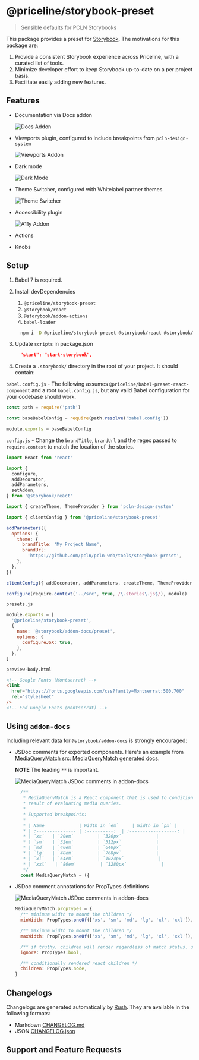 # @priceline/storybook-preset

> Sensible defaults for PCLN Storybooks

This package provides a preset for [Storybook](https://storybook.js.org/). The motivations for this package are:

1. Provide a consistent Storybook experience across Priceline, with a curated list of tools.
2. Minimize developer effort to keep Storybook up-to-date on a per project basis.
3. Facilitate easily adding new features.

## Features

- Documentation via Docs addon

  ![Docs Addon](./static/Storybook_Addon_Docs.png)

- Viewports plugin, configured to include breakpoints from `pcln-design-system`

  ![Viewports Addon](./static/Storybook_Addon_Viewports-DS_Breakpoints.png)

- Dark mode

  ![Dark Mode](./static/Storybook_Dark_Mode.png)

- Theme Switcher, configured with Whitelabel partner themes

  ![Theme Switcher](./static/Storybook_Theme_Switcher-Whitelabel_Themes.png)

- Accessibility plugin

  ![A11y Addon](./static/Storybook_Addon_A11y-Colorblind.png)

- Actions
- Knobs

## Setup

1. Babel 7 is required.
2. Install devDependencies

   1. `@priceline/storybook-preset`
   2. `@storybook/react`
   3. `@storybook/addon-actions`
   4. `babel-loader`

   ```bash
     npm i -D @priceline/storybook-preset @storybook/react @storybook/addon-actions babel-loader
   ```

3. Update `scripts` in package.json

   ```json
     "start": "start-storybook",
   ```

4. Create a `.storybook/` directory in the root of your project. It should contain:

`babel.config.js` - The following assumes `@priceline/babel-preset-react-component` and a root `babel.config.js`, but any valid Babel configuration for your codebase should work.

```javascript
const path = require('path')

const baseBabelConfig = require(path.resolve('babel.config'))

module.exports = baseBabelConfig
```

`config.js` - Change the `brandTitle`, `brandUrl` and the regex passed to `require.context` to match the location of the stories.

```javascript
import React from 'react'

import {
  configure,
  addDecorator,
  addParameters,
  setAddon,
} from '@storybook/react'

import { createTheme, ThemeProvider } from 'pcln-design-system'

import { clientConfig } from '@priceline/storybook-preset'

addParameters({
  options: {
    theme: {
      brandTitle: 'My Project Name',
      brandUrl:
        'https://github.com/pcln/pcln-web/tools/storybook-preset',
    },
  },
})

clientConfig({ addDecorator, addParameters, createTheme, ThemeProvider })

configure(require.context('../src', true, /\.stories\.js$/), module)
```

`presets.js`

```javascript
module.exports = [
  '@priceline/storybook-preset',
  {
    name: '@storybook/addon-docs/preset',
    options: {
      configureJSX: true,
    },
  },
]
```

`preview-body.html`

```html
<!-- Google Fonts (Montserrat) -->
<link
  href="https://fonts.googleapis.com/css?family=Montserrat:500,700"
  rel="stylesheet"
/>
<!-- End Google Fonts (Montserrat) -->
```

## Using `addon-docs`

Including relevant data for `@storybook/addon-docs` is strongly encouraged:

- JSDoc comments for exported components. Here's an example from [MediaQueryMatch src](https://github.com/pcln/pcln-web/react-components/media-query-match/src/MediaQueryMatch.js): [MediaQueryMatch generated docs](https://github.com/pcln/pcln-web/tree/master/storybook/universal-storybook?path=/docs/mediaquerymatch--all-sizes).

  **NOTE** The leading `**` is important.

  ![MediaQueryMatch JSDoc comments in addon-docs](./static/MediaQueryMatch_JSDoc_in_addon-docs.png)

  ```javascript
    /**
     * MediaQueryMatch is a React component that is used to conditionally render provided children based on the
     * result of evaluating media queries.
     *
     * Supported breakpoints:
     *
     * | Name             | Width in `em`     | Width in `px` |
     * | :--------------- | :----------:  | :------------------: |
     * | `xs`   | `20em`         | `320px`             |
     * | `sm`   | `32em`         | `512px`             |
     * | `md`   | `40em`         | `640px`             |
     * | `lg`   | `48em`         | `768px`             |
     * | `xl`   | `64em`         | `1024px`             |
     * | `xxl`   | `80em`         | `1280px`             |
     */
    const MediaQueryMatch = ({
  ```

- JSDoc comment annotations for PropTypes definitions

  ![MediaQueryMatch JSDoc comments in addon-docs](./static/MediaQueryMatch_PropTypes_annotations.png)

  ```javascript
  MediaQueryMatch.propTypes = {
    /** minimum width to mount the children */
    minWidth: PropTypes.oneOf(['xs', 'sm', 'md', 'lg', 'xl', 'xxl']),

    /** maximum width to mount the children */
    maxWidth: PropTypes.oneOf(['xs', 'sm', 'md', 'lg', 'xl', 'xxl']),

    /** if truthy, children will render regardless of match status. useful for SETI tests */
    ignore: PropTypes.bool,

    /** conditionally rendered react children */
    children: PropTypes.node,
  }
  ```

## Changelogs

Changelogs are generated automatically by [Rush](https://rushjs.io/). They are available in the following formats:

- Markdown [CHANGELOG.md](CHANGELOG.md)
- JSON [CHANGELOG.json](CHANGELOG.json)

## Support and Feature Requests
